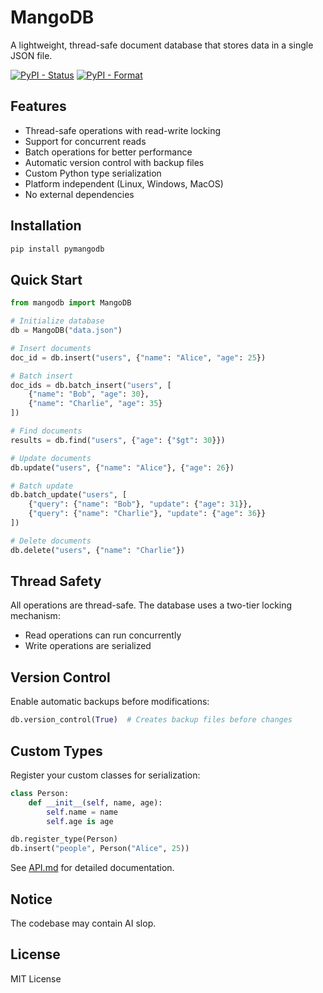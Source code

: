 # MangoDB

A lightweight, thread-safe document database that stores data in a single JSON file.

<a href="https://pypi.org/project/pymangodb/" target="_blank">![PyPI - Status](https://img.shields.io/pypi/status/pymangodb)</a>
<a href="https://pypi.org/project/pymangodb/" target="_blank">![PyPI - Format](https://img.shields.io/pypi/format/pymango)</a>



## Features

- Thread-safe operations with read-write locking
- Support for concurrent reads
- Batch operations for better performance
- Automatic version control with backup files
- Custom Python type serialization
- Platform independent (Linux, Windows, MacOS)
- No external dependencies

## Installation

```bash
pip install pymangodb
```

## Quick Start

```python
from mangodb import MangoDB

# Initialize database
db = MangoDB("data.json")

# Insert documents
doc_id = db.insert("users", {"name": "Alice", "age": 25})

# Batch insert
doc_ids = db.batch_insert("users", [
    {"name": "Bob", "age": 30},
    {"name": "Charlie", "age": 35}
])

# Find documents
results = db.find("users", {"age": {"$gt": 30}})

# Update documents
db.update("users", {"name": "Alice"}, {"age": 26})

# Batch update
db.batch_update("users", [
    {"query": {"name": "Bob"}, "update": {"age": 31}},
    {"query": {"name": "Charlie"}, "update": {"age": 36}}
])

# Delete documents
db.delete("users", {"name": "Charlie"})
```

## Thread Safety

All operations are thread-safe. The database uses a two-tier locking mechanism:
- Read operations can run concurrently
- Write operations are serialized

## Version Control

Enable automatic backups before modifications:

```python
db.version_control(True)  # Creates backup files before changes
```

## Custom Types

Register your custom classes for serialization:

```python
class Person:
    def __init__(self, name, age):
        self.name = name
        self.age is age

db.register_type(Person)
db.insert("people", Person("Alice", 25))
```

See [API.md](API.md) for detailed documentation.

## Notice
The codebase may contain AI slop.

## License

MIT License

